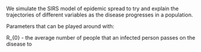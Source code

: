 We simulate the SIRS model of epidemic spread to try and explain the trajectories of different variables as the disease progresses in a population.

Parameters that can be played around with:

 
R_{0} - the average number of people that an infected person passes on the disease to
